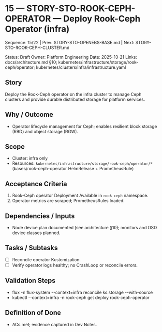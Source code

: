 # 15 — STORY-STO-ROOK-CEPH-OPERATOR — Deploy Rook-Ceph Operator (infra)

Sequence: 15/22 | Prev: STORY-STO-OPENEBS-BASE.md | Next: STORY-STO-ROOK-CEPH-CLUSTER.md

Status: Draft
Owner: Platform Engineering
Date: 2025-10-21
Links: docs/architecture.md §10; kubernetes/infrastructure/storage/rook-ceph/operator; kubernetes/clusters/infra/infrastructure.yaml

## Story
Deploy the Rook-Ceph operator on the infra cluster to manage Ceph clusters and provide durable distributed storage for platform services.

## Why / Outcome
- Operator lifecycle management for Ceph; enables resilient block storage (RBD) and object storage (RGW).

## Scope
- Cluster: infra only
- Resources: `kubernetes/infrastructure/storage/rook-ceph/operator/*` (bases/rook-ceph-operator HelmRelease + PrometheusRule)

## Acceptance Criteria
1) Rook-Ceph operator Deployment Available in `rook-ceph` namespace.
2) Operator metrics are scraped; PrometheusRules loaded.

## Dependencies / Inputs
- Node device plan documented (see architecture §10); monitors and OSD device classes planned.

## Tasks / Subtasks
- [ ] Reconcile operator Kustomization.
- [ ] Verify operator logs healthy; no CrashLoop or reconcile errors.

## Validation Steps
- flux -n flux-system --context=infra reconcile ks storage --with-source
- kubectl --context=infra -n rook-ceph get deploy rook-ceph-operator

## Definition of Done
- ACs met; evidence captured in Dev Notes.
